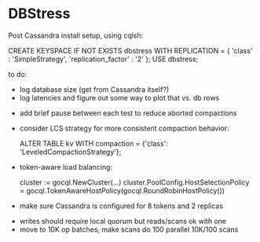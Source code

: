 # DBStress

Post Cassandra install setup, using cqlsh:

CREATE KEYSPACE IF NOT EXISTS dbstress WITH REPLICATION = { 'class' : 'SimpleStrategy', 'replication_factor' : '2' };
USE dbstress;




to do:

- log database size (get from Cassandra itself?)
- log latencies and figure out some way to plot that vs. db rows
+ add brief pause between each test to reduce aborted compactions
+ consider LCS strategy for more consistent compaction behavior:

    ALTER TABLE kv WITH compaction = {'class': 'LeveledCompactionStrategy'};

+ token-aware load balancing:

    cluster := gocql.NewCluster(...)
    cluster.PoolConfig.HostSelectionPolicy = gocql.TokenAwareHostPolicy(gocql.RoundRobinHostPolicy())

- make sure Cassandra is configured for 8 tokens and 2 replicas
+ writes should require local quorum but reads/scans ok with one
+ move to 10K op batches, make scans do 100 parallel 10K/100 scans
